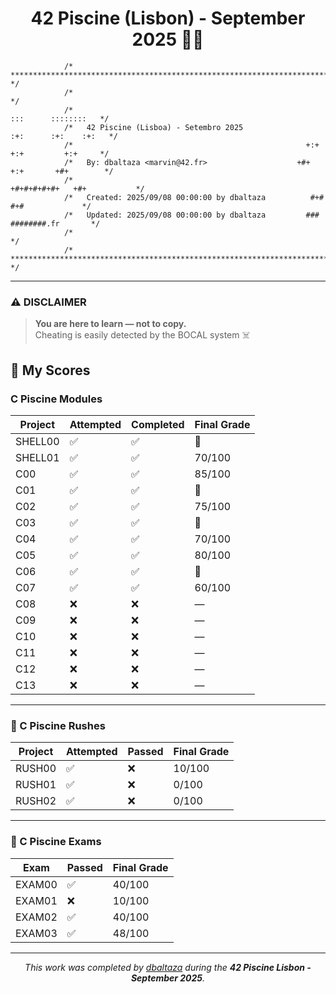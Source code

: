 <h1 align="center">42 Piscine (Lisbon) - September 2025 🏊‍♂️</h1>


```
            /* ************************************************************************** */
            /*                                                                            */
            /*                                                        :::      ::::::::   */
            /*   42 Piscine (Lisboa) - Setembro 2025                :+:      :+:    :+:   */
            /*                                                    +:+ +:+         +:+     */
            /*   By: dbaltaza <marvin@42.fr>                    +#+  +:+       +#+        */
            /*                                                +#+#+#+#+#+   +#+           */
            /*   Created: 2025/09/08 00:00:00 by dbaltaza          #+#    #+#             */
            /*   Updated: 2025/09/08 00:00:00 by dbaltaza         ###   ########.fr       */
            /*                                                                            */
            /* ************************************************************************** */
```


---

### ⚠️ DISCLAIMER

> **You are here to learn — not to copy.**  
> Cheating is easily detected by the BOCAL system ☠️

## 🧠 My Scores

### C Piscine Modules

<div align="center">

| Project | Attempted | Completed | Final Grade |
|---------|------------|------------|--------------|
| SHELL00 | ✅ | ✅ | 💯 |
| SHELL01 | ✅ | ✅ | 70/100 |
| C00     | ✅ | ✅ | 85/100 |
| C01     | ✅ | ✅ | 💯 |
| C02     | ✅ | ✅ | 75/100 |
| C03     | ✅ | ✅ | 💯 |
| C04     | ✅ | ✅ | 70/100 |
| C05     | ✅ | ✅ | 80/100 |
| C06     | ✅ | ✅ | 💯 |
| C07     | ✅ | ✅ | 60/100 |
| C08     | ❌ | ❌ | — |
| C09     | ❌ | ❌ | — |
| C10     | ❌ | ❌ | — |
| C11     | ❌ | ❌ | — |
| C12     | ❌ | ❌ | — |
| C13     | ❌ | ❌ | — |

</div>

---

### 🚀 C Piscine Rushes

<div align="center">

| Project | Attempted | Passed | Final Grade |
|---------|------------|---------|--------------|
| RUSH00  | ✅ | ❌ | 10/100 |
| RUSH01  | ✅ | ❌ | 0/100 |
| RUSH02  | ✅ | ❌ | 0/100 |

</div>

---

### 🧩 C Piscine Exams

<div align="center">

| Exam | Passed | Final Grade |
|------|---------|-------------|
| EXAM00 | ✅ | 40/100 |
| EXAM01 | ❌ | 10/100 |
| EXAM02 | ✅ | 40/100 |
| EXAM03 | ✅ | 48/100 |

</div>

---

<div align="center">

_This work was completed by [dbaltaza](https://instagram.com/dini.mb) during the **42 Piscine Lisbon - September 2025**._

</div>
